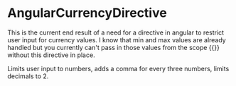AngularCurrencyDirective
========================

This is the current end result of a need for a directive in angular to restrict user input for currency values. I know that min and max values are already handled but you currently can't pass in those values from the scope {{}} without this directive in place.

Limits user input to numbers, adds a comma for every three numbers, limits decimals to 2.
